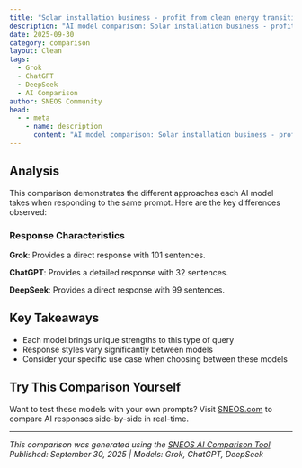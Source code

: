 ```yaml
---
title: "Solar installation business - profit from clean energy transition"
description: "AI model comparison: Solar installation business - profit from clean energy transition..."
date: 2025-09-30
category: comparison
layout: Clean
tags:
  - Grok
  - ChatGPT
  - DeepSeek
  - AI Comparison
author: SNEOS Community
head:
  - - meta
    - name: description
      content: "AI model comparison: Solar installation business - profit from clean energy transition..."
---
```


<ChatComparison
  title="Solar installation business - profit from clean energy transition"
  prompt="Solar installation business - profit from clean energy transition"
  :responses='{"Grok": "Starting a solar installation business can be a lucrative opportunity due to the global shift toward clean energy and the increasing demand for renewable energy solutions. Governments, businesses, and homeowners are increasingly adopting solar power to reduce carbon footprints, lower energy costs, and take advantage of incentives. Below, I\u2019ll outline the key aspects of building a profitable solar installation business during the clean energy transition.\n\n### 1. Market Opportunity and Demand\n- **Growing Market**: The solar industry is expanding rapidly. According to the International Energy Agency (IEA), solar power is set to become one of the dominant sources of electricity by 2050. In 2022, global solar capacity reached over 1,000 gigawatts (GW), with significant growth expected annually.\n- **Government Incentives**: Many countries offer tax credits, rebates, and subsidies for solar installations (e.g., the U.S. Inflation Reduction Act provides a 30% federal tax credit for solar systems through 2032).\n- **Energy Cost Savings**: Rising electricity prices are pushing consumers and businesses to seek solar as a cost-effective alternative.\n- **Sustainability Goals**: Corporations and governments are committing to net-zero targets, increasing demand for renewable energy solutions.\n\n### 2. Business Model for a Solar Installation Company\nA solar installation business can operate in various segments, depending on your target market and expertise:\n- **Residential Solar**: Installing solar panels for homeowners. This segment benefits from high demand but often involves smaller projects and more customer education.\n- **Commercial Solar**: Working with businesses to install larger systems. These projects offer higher revenue per installation but may require longer sales cycles.\n- **Utility-Scale Solar**: Partnering with developers or utilities to install large solar farms. This requires significant capital and expertise but yields larger profits.\n- **Solar Maintenance and Repairs**: Offering ongoing services to maintain and repair existing solar systems, creating a recurring revenue stream.\n\nYou can also explore additional revenue streams:\n- Selling solar equipment (panels, inverters, batteries).\n- Providing energy storage solutions (e.g., Tesla Powerwall, LG Chem).\n- Offering solar leasing or power purchase agreements (PPAs) to customers who prefer no upfront costs.\n\n### 3. Steps to Start a Solar Installation Business\n1. **Market Research**:\n - Analyze local demand for solar power (look at electricity rates, sunlight hours, and incentive programs).\n - Identify competitors and gaps in the market.\n - Determine your target customer base (residential, commercial, or both).\n2. **Business PlanDevelopment**:\n - Outline your services, pricing, and target market.\n - Project startup costs (tools, vehicles, inventory, marketing, certifications) and revenue.\n - Include a financing strategy (loans, investors, or personal savings).\n3. **Licensing and Certifications**:\n - Obtain necessary licenses (varies by country/state; e.g., electrical contractor license in the U.S.).\n - Get certified by organizations like the North American Board of Certified Energy Practitioners (NABCEP) to build credibility.\n - Ensure compliance with local building codes and safety regulations.\n4. **Partnerships and Suppliers**:\n - Partner with solar panel manufacturers and distributors for competitive pricing on equipment.\n - Collaborate with local electricians or roofing companies if you lack in-house expertise.\n5. **Insurance and Liability**:\n - Secure general liability insurance, workers\u2019 compensation, and property insurance to protect against accidents or damages.\n6. **Marketing and Sales**:\n - Build a professional website showcasing your services, testimonials, and case studies.\n - Use digital marketing (SEO, Google Ads, social media) to reach local customers.\n - Offer free consultations or energy audits to attract leads.\n - Highlight cost savings, environmental benefits, and government incentives in your messaging.\n7. **Financing Options for Customers**:\n - Partner with lenders to offer financing or loan programs for customers who can\u2019t pay upfront.\n - Educate clients about solar leasing or PPAs as alternatives.\n\n### 4. Costs and Profitability\n- **Startup Costs**:\n - Equipment and tools: $10,000\u2013$50,000 (ladders, safety gear, installation tools).\n - Initial inventory: $20,000\u2013$100,000 (solar panels, inverters, mounting hardware).\n - Licensing and certifications: $1,000\u2013$5,000.\n - Marketing and website: $2,000\u2013$10,000.\n - Insurance: $2,000\u2013$5,000 annually.\n - Vehicle(s) for transport: $10,000\u2013$30,000.\n- **Revenue Potential**:\n - Residential installations cost customers $10,000\u2013$30,000 (depending on system size), with profit margins of 20\u201330% after equipment and labor costs.\n - Commercial projects can range from $50,000 to millions, with similar or higher margins.\n - A small business completing 5\u201310 residential installs per month can generate $50,000\u2013$300,000 in monthly revenue.\n- **Break-Even Timeline**:\n - With proper planning and consistent sales, many solar businesses break even within 1\u20132 years.\n\n### 5. Challenges and Risks\n- **High Upfront Costs**: Solar equipment and installation are capital-intensive, requiring careful financial management.\n- **Competition**: The industry is competitive, so differentiation through customer service, pricing, or niche services (e.g., off-grid systems) is critical.\n- **Policy Changes**: Government incentives or regulations may change, impacting demand or profitability.\n- **Weather Dependence**: Installation schedules can be delayed by poor weather, and solar performance varies by location.\n- **Technical Expertise**: Proper installation requires skilled labor; hiring or training staff is essential.\n\n### 6. Key Success Factors\n- **Customer Education**: Many potential clients lack knowledge about solar benefits. Providing clear, honest information can build trust.\n- **Quality Installations**: Use high-quality equipment and ensure professional installations to avoid costly repairs or dissatisfied customers.\n- **Local Focus**: Tailor your services to regional needs (e.g., off-grid solutions in rural areas or energy storage in urban settings).\n- **Adapt to Technology**: Stay updated on advancements like solar battery storage, smart inverters, and efficiency improvements.\n- **Build Partnerships**: Work with local governments, utilities, or green energy programs to gain referrals and credibility.\n\n### 7. Clean Energy Transition Benefits\n- **Scalable Impact**: By helping customers adopt solar, your business directly contributes to reducing greenhouse gas emissions.\n- **Future Growth**: As fossil fuel reliance decreases, solar and renewables will dominate energy markets, ensuring long-term demand.\n- **Brand Appeal**: Positioning your business as an eco-friendly solution attracts environmentally conscious customers and can enhance marketing efforts.\n\n### 8. Financial Incentives and Support\n- Research government grants or loans for renewable energy businesses (e.g., U.S. Small Business Administration loans or Department of Energy programs).\n- Leverage tax benefits for your business, such as deductions for equipment purchases or energy-efficient upgrades to your facilities.\n\n### Conclusion\nA solar installation business offers significant profit potential in the clean energy transition, driven by rising demand, government support, and societal shifts toward sustainability. Success depends on thorough planning, technical expertise, strong marketing, and a commitment to customer satisfaction. While startup costs and competition pose challenges, the long-term outlook for solar is bright, with opportunities to scale and diversify as the industry grows.\n\nIf you\u2019re considering launching this business, start with local market research and a detailed financial plan to ensure viability. Would you like help with a specific aspect, such as creating a business plan or identifying local incentives?", "ChatGPT": "Starting or running a solar installation business can be highly profitable, especially as the global transition to clean energy accelerates. Here are some key points on how solar installation businesses profit from the clean energy transition, and strategies to maximize profits:\n\n### Why Solar Installation Businesses are Profitable\n\n1. **Growing Demand**: Increasing awareness of climate change, government incentives, and decreasing costs of solar technology are driving demand for solar installations in residential, commercial, and industrial sectors.\n\n2. **Government Incentives and Subsidies**: Many countries and states offer tax credits, rebates, and subsidies to solar installers and customers, which reduce costs and increase adoption rates.\n\n3. **Lower Equipment Costs**: Technological advancements and economies of scale have dramatically decreased the cost of solar panels and related equipment, improving margins.\n\n4. **Rising Energy Costs**: As traditional energy prices rise, customers are more motivated to invest in solar power to lower long-term energy costs.\n\n5. **Long-Term Maintenance and Service Contracts**: Solar installers can generate recurring revenue from maintenance, monitoring, and upgrade services.\n\n6. **Business Diversification**: Many solar companies expand into energy storage, electric vehicle chargers, energy management systems, and financing, increasing revenue streams.\n\n### Strategies to Maximize Profit in Solar Installation\n\n- **Market Segmentation**: Focus on the most profitable segments, like commercial installations or large residential projects, or specialize in niche markets (e.g., rural off-grid solar).\n\n- **Offer Financing Solutions**: Partner with financiers or offer leasing/PPA (Power Purchase Agreement) options to customers, lowering barriers to adoption and increasing sales volume.\n\n- **Streamline Operations**: Reduce costs through efficient installation practices, bulk procurement, and skilled labor training to improve margins.\n\n- **Leverage Government Programs**: Stay informed and help customers take advantage of tax credits, grants, and net metering policies.\n\n- **Invest in Marketing and Education**: Build brand awareness and educate potential customers about the benefits of solar and your services.\n\n- **Add Energy Storage Solutions**: Integrate battery storage to provide more comprehensive energy solutions, which typically have higher margins.\n\n- **Quality and Reliability**: Provide high-quality installations and customer service to generate referrals and repeat business.\n\n### Financial Considerations\n\n- **Initial Capital Investment**: Costs include equipment inventory, vehicles, tools, labor, marketing, and administrative expenses.\n\n- **Pricing Strategy**: Competitive pricing balanced with quality and service offerings.\n\n- **Cash Flow Management**: Manage project timelines and payment schedules effectively.\n\n- **Profit Margins**: Typically, solar installation businesses operate with gross margins of 15-25%, but this can vary.\n\n### Industry Trends Supporting Profitability\n\n- **Increased Corporate Sustainability Goals**: Businesses investing in solar to meet ESG (Environmental, Social, Governance) goals.\n\n- **Technological Innovations**: More efficient panels, smart inverters, and monitoring tools.\n\n- **Electrification of Transportation**: Demand for solar plus EV charging solutions.\n\n- **Decentralized Energy Generation**: Microgrids and community solar projects expanding market opportunities.\n\n---\n\nIf you\u2019re considering starting or growing a solar installation business, focusing on high-quality service, understanding financing models, and keeping pace with industry incentives will position you well to profit from the clean energy transition. Would you like detailed guidance on business planning, market analysis, or financing options?", "DeepSeek": "Of course. The solar installation business is positioned at the epicenter of one of the most significant economic and technological shifts of our time: the global transition to clean energy. This presents a tremendous opportunity for profit, but it\u0027s a competitive and complex field.\n\nHere is a comprehensive breakdown of how to build a profitable solar installation business by capitalizing on the clean energy transition.\n\n### I. The Profit Engine: Where the Money Comes From\n\nA successful solar business generates revenue from several streams:\n\n1. **System Design \u0026 Installation:** The core service. This includes:\n * **Residential Solar:** Installing systems on single-family homes. High-volume, competitive, but driven by strong consumer incentives.\n * **Commercial \u0026 Industrial (C\u0026I):** Larger systems for businesses, warehouses, and factories. Larger contracts, more complex sales cycles, but higher revenue per project.\n * **Utility-Scale Projects:** Massive solar farms. Typically the domain of large, specialized engineering firms, but a target for rapid scaling.\n\n2. **Financing \u0026 Leasing:** Many customers cannot or do not want to pay the high upfront cost.\n * **Power Purchase Agreements (PPAs):** You own the system and sell the power to the customer at a discounted rate. This creates long-term, recurring revenue.\n * **Solar Leases:** The customer leases the equipment from you for a fixed monthly fee.\n * **Loan Origination:** Partnering with lenders to offer financing, sometimes earning a commission.\n\n3. **Add-on Services \u0026 Products:** These significantly boost profit margins.\n * **Energy Storage (Batteries):** The #1 add-on. Allows customers to use solar at night and provides backup power. This is a massive growth area.\n * **EV Charger Installation:** A natural complement to a solar-powered home and car.\n * **Energy Efficiency Upgrades:** Smart thermostats, insulation, LED lighting. This can be bundled to create a \u0022whole-home energy solution.\u0022\n * **System Monitoring \u0026 Maintenance:** Offering ongoing service contracts for performance monitoring and occasional cleaning/repairs.\n\n4. **Government Incentives \u0026 Monetization:**\n * **Investment Tax Credit (ITC):** In the U.S., this is a 30% federal tax credit on the system cost. You don\u0027t get this directly, but it\u0027s the primary driver for customer adoption. For third-party owned systems (PPAs/Leases), your company can monetize the tax credit.\n * **Solar Renewable Energy Certificates (SRECs):** In some states, you can earn and sell these certificates for the power your installed systems generate, creating another revenue stream.\n\n### II. The Macro Tailwinds: Why Now is the Time\n\nThe \u0022clean energy transition\u0022 isn\u0027t just a buzzword; it\u0027s a powerful set of market forces:\n\n* **Falling Technology Costs:** The cost of solar panels has dropped dramatically (\u003E80% in the last decade), making it competitive with, and often cheaper than, grid electricity.\n* **Government Policy \u0026 Incentives:** The U.S. Inflation Reduction Act (IRA) supercharged the industry with long-term tax credits, domestic manufacturing incentives, and bonuses for using U.S. products and locating projects in specific areas.\n* **Rising Utility Rates:** As the cost of fossil fuels and grid maintenance rises, the economic case for solar becomes stronger every year.\n* **Corporate Sustainability Goals:** Major companies are committing to 100% renewable energy, driving demand for commercial solar installations.\n* **Consumer \u0026 Investor Demand:** Environmental, Social, and Governance (ESG) investing and growing consumer climate consciousness create a powerful brand and market advantage.\n* **Grid Reliability Concerns:** Increased power outages due to extreme weather are driving demand for solar-plus-storage systems for backup power.\n\n### III. Building a Profitable Solar Business: A Practical Blueprint\n\n#### 1. Business Model \u0026 Specialization\n* **Choose Your Niche:** Don\u0027t try to be everything to everyone. Start with residential or small commercial. Consider specializing in a specific customer type (e.g., agricultural, non-profits) or system type (e.g., off-grid, solar \u002B storage).\n* **Define Your Value Proposition:** Why should a customer choose you? Is it price, premium service, specific expertise, or a unique financing option?\n\n#### 2. Operations \u0026 Execution (Where Profit is Made or Lost)\n* **Supply Chain \u0026 Procurement:** Build strong relationships with distributors and manufacturers to get competitive pricing on panels, inverters, and racking. Supply chain volatility can kill margins.\n* **Efficient Installation Crews:** Labor is a major cost. Streamline processes, invest in training, and create standardized installation protocols to reduce time on the roof.\n* **Project Management:** Inefficient scheduling, permitting delays, and poor communication are profit killers. Use specialized software (e.g., Aurora, Helioscope, AccuLynx) to manage the entire workflow.\n\n#### 3. Sales \u0026 Marketing (The Lead Engine)\n* **Digital Marketing:** SEO, Google Ads, and a professional website are essential for capturing inbound interest.\n* **Partnerships:** Build relationships with local contractors (roofers, electricians), real estate agents, and sustainability consultants for referrals.\n* **Direct Sales \u0026 Community Engagement:** A strong, knowledgeable sales team is critical. Attend home shows and community events to build local brand awareness.\n\n#### 4. Financial Management\n* **Accurate Proposals:** Your quotes must accurately reflect all hardware, labor, permitting, overhead, and profit margins. Underestimating costs is a common mistake.\n* **Cash Flow Management:** You have to pay for equipment and labor before you get paid by the customer. Secure a line of credit to manage this gap.\n* **Understand the Incentives:** You must be an expert on federal, state, and local incentives to provide accurate savings calculations to customers.\n\n### IV. Major Challenges \u0026 How to Overcome Them\n\n* **Intense Competition:** Differentiate on quality, service, and trust, not just price. Get certified (e.g., NABCEP) to build credibility.\n* **Regulatory Hurdles \u0026 Interconnection:** Navigating local permitting and utility interconnection can be slow and frustrating. Hire experienced project managers and build positive relationships with local authorities.\n* **Supply Chain Disruptions:** Diversify your supplier base and maintain strategic inventory for critical components.\n* **Customer Acquisition Cost (CAC):** Marketing can be expensive. Focus on generating high-quality leads and improving your sales conversion rate to lower your effective CAC.\n* **Cyclicality \u0026 Policy Changes:** The industry can be boom-and-bust based on policy. Diversify your service offerings (e.g., storage, EV chargers) to be less reliant on just solar panel installations.\n\n### Conclusion: The Path to Profit\n\nThe profit in the solar installation business comes from **mastering the intersection of technology, finance, and operations.**\n\nThe clean energy transition provides the wind in your sails, but a profitable business is built by:\n\n1. **Selling a Solution, Not a Product:** Customers buy energy savings, energy independence, and environmental stewardship.\n2. **Operating with Surgical Efficiency:** Margin is won or lost in the details of procurement, labor, and project management.\n3. **Adapting and Expanding:** The future is in integrated solutions\u2014solar, storage, EV charging, and smart home energy management.\n\nBy executing flawlessly on the fundamentals and strategically positioning your company for the long-term energy shift, you can build a highly profitable and resilient business that is also making a positive impact."}' 
  published-date="16:18"
/>

## Analysis

This comparison demonstrates the different approaches each AI model takes when responding to the same prompt. Here are the key differences observed:

### Response Characteristics

**Grok**: Provides a direct response with 101 sentences. 

**ChatGPT**: Provides a detailed response with 32 sentences. 

**DeepSeek**: Provides a direct response with 99 sentences. 

## Key Takeaways

- Each model brings unique strengths to this type of query
- Response styles vary significantly between models
- Consider your specific use case when choosing between these models

## Try This Comparison Yourself

Want to test these models with your own prompts? Visit [SNEOS.com](https://sneos.com) to compare AI responses side-by-side in real-time.

---

*This comparison was generated using the [SNEOS AI Comparison Tool](https://sneos.com)*
*Published: September 30, 2025 | Models: Grok, ChatGPT, DeepSeek*
